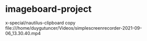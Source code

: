 # imageboard-project

x-special/nautilus-clipboard
copy
file:///home/duygutuncer/Videos/simplescreenrecorder-2021-09-06_13.30.40.mp4
